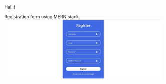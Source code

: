 Hai :)

Registration form using MERN stack.
![Register image](https://github.com/Aishwarya7S/registerReact/blob/5ae87b22ae6fa9ea3f749d0d69f27c8a93d3d6f3/Register.jpeg)
